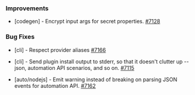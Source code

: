### Improvements

- [codegen] - Encrypt input args for secret properties.
  [#7128](https://github.com/pulumi/pulumi/pull/7128)

### Bug Fixes

- [cli] - Respect provider aliases
  [#7166](https://github.com/pulumi/pulumi/pull/7166)

- [cli] - Send plugin install output to stderr, so that it doesn't
  clutter up --json, automation API scenarios, and so on.
  [#7115](https://github.com/pulumi/pulumi/pull/7115)

- [auto/nodejs] - Emit warning instead of breaking on parsing JSON events for automation API.
  [#7162](https://github.com/pulumi/pulumi/pull/7162)
